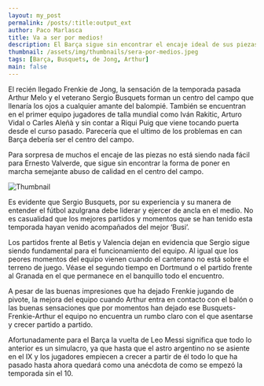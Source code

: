 ```yaml
---
layout: my_post
permalink: /posts/:title:output_ext
author: Paco Marlasca
title: Va a ser por medios!
description: El Barça sigue sin encontrar el encaje ideal de sus piezas en medio campo a pesar de contar con argumentos para deslumbrar con balón.
thumbnail: /assets/img/thumbnails/sera-por-medios.jpeg
tags: [Barça, Busquets, de Jong, Arthur]
main: false
---
```


El recién llegado Frenkie de Jong, la sensación de la temporada pasada Arthur Melo y el veterano Sergio Busquets forman un centro del campo que llenaría los ojos a cualquier amante del balompié. También se encuentran en el primer equipo jugadores de talla mundial como Iván Rakitic, Arturo Vidal o Carles Aleñà y sin contar a Riqui Puig que viene tocando puerta desde el curso pasado. Parecería que el ultimo de los problemas en can Barça debería ser el centro del campo.

Para sorpresa de muchos el encaje de las piezas no está siendo nada fácil para Ernesto Valverde, que sigue sin encontrar la forma de poner en marcha semejante abuso de calidad en el centro del campo.

<img src="{{page.thumbnail}}" alt="Thumbnail" class="img-thumbnail blog-image box-shadow">

Es evidente que Sergio Busquets, por su experiencia y su manera de entender el fútbol azulgrana debe liderar y ejercer de ancla en el medio. No es casualidad que los mejores partidos y momentos que se han tenido esta temporada hayan venido acompañados del mejor ‘Busi’. 

Los partidos frente al Betis y Valencia dejan en evidencia que Sergio sigue siendo fundamental para el funcionamiento del equipo. Al igual que los peores momentos del equipo vienen cuando el canterano no está sobre el terreno de juego. Véase el segundo tiempo en Dortmund o el partido frente al Granada en el que permanece en el banquillo todo el encuentro.

A pesar de las buenas impresiones que ha dejado Frenkie jugando de pivote, la mejora del equipo cuando Arthur entra en contacto con el balón o las buenas sensaciones que por momentos han dejado ese Busquets-Frenkie-Arthur el equipo no encuentra un rumbo claro con el que asentarse y crecer partido a partido.

Afortunadamente para el Barça la vuelta de Leo Messi significa que todo lo anterior es un simulacro, ya que hasta que el astro argentino no se asiente en el IX y los jugadores empiecen a crecer a partir de él todo lo que ha pasado hasta ahora quedará como una anécdota de como se empezó la temporada sin el 10.